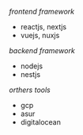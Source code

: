 *frontend framework*
  - reactjs, nextjs
  - vuejs, nuxjs

*backend framework*
  - nodejs
  - nestjs

*orthers tools*
  - gcp
  - asur
  - digitalocean
